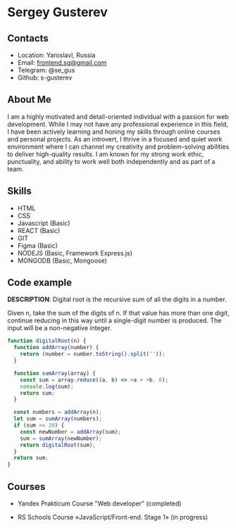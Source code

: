# Sergey Gusterev

## Contacts

- Location: Yaroslavl, Russia
- Email: frontend.sg@gmail.com
- Telegram: @se_gus
- Github: s-gusterev

## About Me

I am a highly motivated and detail-oriented individual with a passion for web development. While I may not have any professional experience in this field, I have been actively learning and honing my skills through online courses and personal projects. As an introvert, I thrive in a focused and quiet work environment where I can channel my creativity and problem-solving abilities to deliver high-quality results. I am known for my strong work ethic, punctuality, and ability to work well both independently and as part of a team.

## Skills

- HTML
- CSS
- Javascript (Basic)
- REACT (Basic)
- GIT
- Figma (Basic)
- NODEJS (Basic, Framework Express.js)
- MONGODB (Basic, Mongoose)

## Code example

**DESCRIPTION**:
Digital root is the recursive sum of all the digits in a number.

Given n, take the sum of the digits of n. If that value has more than one digit, continue reducing in this way until a single-digit number is produced. The input will be a non-negative integer.

```js
function digitalRoot(n) {
  function addArray(number) {
    return (number = number.toString().split(''));
  }

  function sumArray(array) {
    const sum = array.reduce((a, b) => +a + +b, 0);
    console.log(sum);
    return sum;
  }

  const numbers = addArray(n);
  let sum = sumArray(numbers);
  if (sum >= 10) {
    const newNumber = addArray(sum);
    sum = sumArray(newNumber);
    return digitalRoot(sum);
  }
  return sum;
}
```

## Courses

- Yandex Prakticum Course "Web developer" (completed)

- RS Schools Course «JavaScript/Front-end. Stage 1» (in progress)
